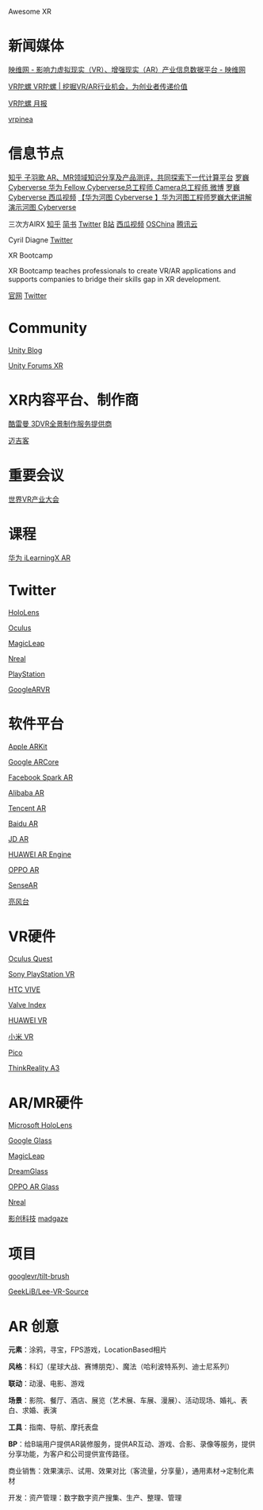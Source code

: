 Awesome XR

# 新闻媒体

[映维网 - 影响力虚拟现实（VR）、增强现实（AR）产业信息数据平台 - 映维网](https://www.nweon.com/)

[VR陀螺 VR陀螺 | 挖掘VR/AR行业机会，为创业者传递价值](https://www.vrtuoluo.cn/)

[VR陀螺 月报](https://www.vrtuoluo.cn/search?s=%E6%9C%88%E6%8A%A5)

[vrpinea](http://www.vrpinea.com/)


# 信息节点
[知乎 子羽歌 AR、MR领域知识分享及产品测评，共同探索下一代计算平台](https://www.zhihu.com/people/douliar/posts)
[罗巍Cyberverse 华为  Fellow Cyberverse总工程师 Camera总工程师 微博](https://weibo.com/u/7279906852?refer_flag=1005050010_&is_all=1)
[罗巍Cyberverse 西瓜视频](https://www.ixigua.com/home/92030149148/?is_new_connect=0&is_new_user=0)
[【华为河图 Cyberverse 】华为河图工程师罗巍大佬讲解演示河图 Cyberverse](https://www.bilibili.com/video/BV1XK411L7or)


三次方AIRX
[知乎](https://www.zhihu.com/column/ARDevelops)
[简书](https://www.jianshu.com/u/a57753a1ae07)
[Twitter](https://twitter.com/airx_platform)
[B站](https://space.bilibili.com/662603890)
[西瓜视频](https://www.ixigua.com/home/50376137733/)
[OSChina](https://my.oschina.net/u/4805491)
[腾讯云](https://cloud.tencent.com/developer/column/90391)

Cyril Diagne
[Twitter](https://twitter.com/cyrildiagne)

XR Bootcamp 

XR Bootcamp teaches professionals to create VR/AR applications and supports companies to bridge their skills gap in XR development.

[官网](xrbootcamp.com)
[Twitter](https://twitter.com/XR_Bootcamp)

[]()
[]()
[]()
[]()
[]()

# Community
[Unity Blog](https://blogs.unity3d.com/?_ga=2.253144138.2124994115.1614667670-2015912995.1601371583)

[Unity Forums XR ](https://forum.unity.com/forums/ar-vr-xr-discussion.80/)

# XR内容平台、制作商
[酷雷曼 3DVR全景制作服务提供商](https://www.kuleiman.com/)

[迈吉客](https://www.appmagics.com/#/)

# 重要会议
[世界VR产业大会](https://www.wcvri.cn/) 

# 课程
[华为 iLearningX AR](https://developer.huaweiuniversity.com/portal/courses?q=ar)


# Twitter

[HoloLens](https://twitter.com/HoloLens)

[Oculus](https://twitter.com/oculus)

[MagicLeap](https://twitter.com/magicleap)

[Nreal](https://twitter.com/Nreal)

[PlayStation](https://twitter.com/PlayStation)

[GoogleARVR](https://twitter.com/GoogleARVR)


[]()
[]()
[]()
[]()
[]()
[]()

# 软件平台

[Apple ARKit](https://developer.apple.com/augmented-reality/)

[Google ARCore](https://developers.google.com/ar)

[Facebook Spark AR](https://sparkar.facebook.com/ar-studio/)

[Alibaba AR](https://open-ar.bot.tmall.com/)

[Tencent AR](https://tar.qq.com/sdk)

[Baidu AR](https://ar.baidu.com/#/)

[JD AR](https://ar.jd.com/arpages/developer.html)

[HUAWEI AR Engine](https://developer.huawei.com/consumer/cn/hms/huawei-arengine/)

[OPPO AR](https://open.oppomobile.com/newservice/capability?pagename=ar)

[SenseAR](https://www.sensetime.com/en/product-detail?categoryId=1161)

[亮风台](https://www.hiscene.com/)

# VR硬件

[Oculus Quest](https://www.oculus.com/)

[Sony PlayStation VR]()

[HTC VIVE](https://www.vive.com/cn/)

[Valve Index]()

[HUAWEI VR](https://consumer.huawei.com/cn/wearables/vr-glass/)

[小米 VR](https://www.mi.com/mivr-1o)

[Pico](https://www.pico-interactive.com/cn/index.html)

[ThinkReality A3](https://www.lenovo.com/us/en/thinkrealitya3)

# AR/MR硬件

[Microsoft HoloLens](https://www.microsoft.com/en-us/hololens)

[Google Glass](https://www.google.com/glass/start/)

[MagicLeap](https://www.magicleap.com/)

[DreamGlass](https://www.dreamworldvision.com/)

[OPPO AR Glass](https://www.oppo.com/en/newsroom/stories/augmented-reality-glasses-are-about-to-change-the-game-/)

[Nreal](https://www.nreal.ai/)

[影创科技](https://www.shadowcreator.com/shows/shows.html)
[madgaze](https://www.madgaze.com/)




# 项目

[googlevr/tilt-brush](https://github.com/googlevr/tilt-brush)

[GeekLiB/Lee-VR-Source](https://github.com/GeekLiB/Lee-VR-Source)

# AR 创意

**元素**：涂鸦，寻宝，FPS游戏，LocationBased相片

**风格**：科幻（星球大战、赛博朋克）、魔法（哈利波特系列、迪士尼系列）

**联动**：动漫、电影、游戏

**场景**：影院、餐厅、酒店、展览（艺术展、车展、漫展）、活动现场、婚礼、表白、求婚、表演

**工具**：指南、导航、摩托表盘

**BP**：给B端用户提供AR装修服务，提供AR互动、游戏、合影、录像等服务，提供分享功能，为客户和公司提供宣传路径。

商业销售：效果演示、试用、效果对比（客流量，分享量），通用素材->定制化素材

开发：资产管理：数字数字资产搜集、生产、整理、管理



